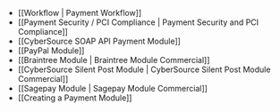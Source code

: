 - [[Workflow | Payment Workflow]]
- [[Payment Security / PCI Compliance | Payment Security and PCI Compliance]]
- [[CyberSource SOAP API Payment Module]]
- [[PayPal Module]]
- [[Braintree Module | Braintree Module Commercial]]
- [[CyberSource Silent Post Module | CyberSource Silent Post Module Commercial]]
- [[Sagepay Module | Sagepay Module Commercial]]
- [[Creating a Payment Module]]
